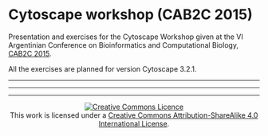 # Cytoscape workshop (CAB2C 2015)

Presentation and exercises for the Cytoscape Workshop given at the VI Argentinian Conference on Bioinformatics and Computational Biology, [CAB2C 2015](http://cs.uns.edu.ar/cab2c2015).

All the exercises are planned for version Cytoscape 3.2.1.

* * *
* * *
* * *

<p align="center">
<a rel="license" href="http://creativecommons.org/licenses/by-sa/4.0/"><img alt="Creative Commons Licence" style="border-width:0" src="https://i.creativecommons.org/l/by-sa/4.0/88x31.png" /></a><br />This work is licensed under a <a rel="license" href="http://creativecommons.org/licenses/by-sa/4.0/">Creative Commons Attribution-ShareAlike 4.0 International License</a>.
</p>